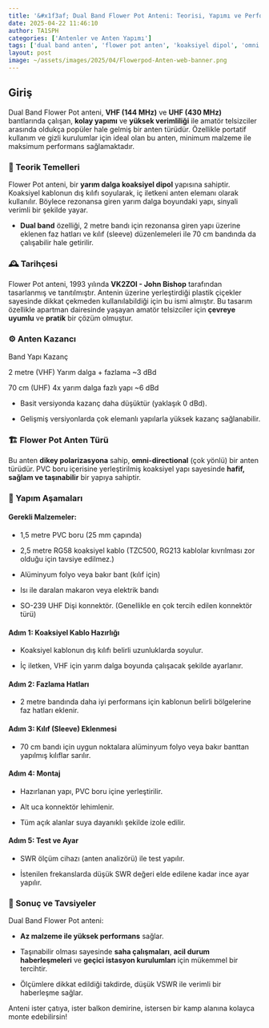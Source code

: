 ```yaml
---
title: '&#x1f3af; Dual Band Flower Pot Anteni: Teorisi, Yapımı ve Performansı'
date: 2025-04-22 11:46:10
author: TA1SPH
categories: ['Antenler ve Anten Yapımı']
tags: ['dual band anten', 'flower pot anten', 'koaksiyel dipol', 'omni anten yapımı', 'vhf uhf anten']
layout: post
image: ~/assets/images/2025/04/Flowerpod-Anten-web-banner.png
---
```


## Giriş

Dual Band Flower Pot anteni, **VHF (144 MHz)** ve **UHF (430 MHz)** bantlarında çalışan, **kolay yapımı** ve **yüksek verimliliği** ile amatör telsizciler arasında oldukça popüler hale gelmiş bir anten türüdür. Özellikle portatif kullanım ve gizli kurulumlar için ideal olan bu anten, minimum malzeme ile maksimum performans sağlamaktadır.

### 📡 Teorik Temelleri

Flower Pot anteni, bir **yarım dalga koaksiyel dipol** yapısına sahiptir. Koaksiyel kablonun dış kılıfı soyularak, iç iletkeni anten elemanı olarak kullanılır. Böylece rezonansa giren yarım dalga boyundaki yapı, sinyali verimli bir şekilde yayar.

- **Dual band** özelliği, 2 metre bandı için rezonansa giren yapı üzerine eklenen faz hatları ve kılıf (sleeve) düzenlemeleri ile 70 cm bandında da çalışabilir hale getirilir.

### 🕰️ Tarihçesi

Flower Pot anteni, 1993 yılında **VK2ZOI - John Bishop** tarafından tasarlanmış ve tanıtılmıştır. Antenin üzerine yerleştirdiği plastik çiçekler sayesinde dikkat çekmeden kullanılabildiği için bu ismi almıştır. Bu tasarım özellikle apartman dairesinde yaşayan amatör telsizciler için **çevreye uyumlu** ve **pratik** bir çözüm olmuştur.

### ⚙️ Anten Kazancı

Band
Yapı
Kazanç

2 metre (VHF)
Yarım dalga + fazlama
~3 dBd

70 cm (UHF)
4x yarım dalga fazlı yapı
~6 dBd

- Basit versiyonda kazanç daha düşüktür (yaklaşık 0 dBd).

- Gelişmiş versiyonlarda çok elemanlı yapılarla yüksek kazanç sağlanabilir.

### 🏗️ Flower Pot Anten Türü

Bu anten **dikey polarizasyona** sahip, **omni-directional** (çok yönlü) bir anten türüdür. PVC boru içerisine yerleştirilmiş koaksiyel yapı sayesinde **hafif, sağlam ve taşınabilir** bir yapıya sahiptir.

### 🔧 Yapım Aşamaları

#### Gerekli Malzemeler:

- 1,5 metre PVC boru (25 mm çapında)

- 2,5 metre RG58 koaksiyel kablo (TZC500, RG213 kablolar kıvrılması zor olduğu için tavsiye edilmez.)

- Alüminyum folyo veya bakır bant (kılıf için)

- Isı ile daralan makaron veya elektrik bandı

- SO-239 UHF Dişi konnektör. (Genellikle en çok tercih edilen konnektör türü)

#### Adım 1: Koaksiyel Kablo Hazırlığı

- Koaksiyel kablonun dış kılıfı belirli uzunluklarda soyulur.

- İç iletken, VHF için yarım dalga boyunda çalışacak şekilde ayarlanır.

#### Adım 2: Fazlama Hatları

- 2 metre bandında daha iyi performans için kablonun belirli bölgelerine faz hatları eklenir.

#### Adım 3: Kılıf (Sleeve) Eklenmesi

- 70 cm bandı için uygun noktalara alüminyum folyo veya bakır banttan yapılmış kılıflar sarılır.

#### Adım 4: Montaj

- Hazırlanan yapı, PVC boru içine yerleştirilir.

- Alt uca konnektör lehimlenir.

- Tüm açık alanlar suya dayanıklı şekilde izole edilir.

#### Adım 5: Test ve Ayar

- SWR ölçüm cihazı (anten analizörü) ile test yapılır.

- İstenilen frekanslarda düşük SWR değeri elde edilene kadar ince ayar yapılır.

### 📝 Sonuç ve Tavsiyeler

Dual Band Flower Pot anteni:

- **Az malzeme ile yüksek performans** sağlar.

- Taşınabilir olması sayesinde **saha çalışmaları**, **acil durum haberleşmeleri** ve **geçici istasyon kurulumları** için mükemmel bir tercihtir.

- Ölçümlere dikkat edildiği takdirde, düşük VSWR ile verimli bir haberleşme sağlar.

Anteni ister çatıya, ister balkon demirine, istersen bir kamp alanına kolayca monte edebilirsin!
